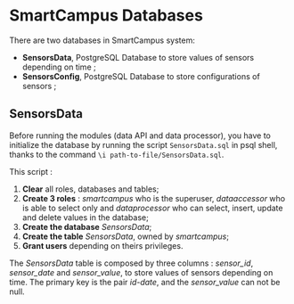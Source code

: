 # SmartCampus Databases 

There are two databases in SmartCampus system:

- **SensorsData**, PostgreSQL Database to store values of sensors depending on time ;
- **SensorsConfig**, PostgreSQL Database to store configurations of sensors ;

## SensorsData

Before running the modules (data API and data processor), you have to initialize the database by running the script `SensorsData.sql` in psql shell, thanks to the command `\i path-to-file/SensorsData.sql`.

This script :

1. **Clear** all roles, databases and tables;
2. **Create 3 roles** : *smartcampus* who is the superuser, *dataaccessor* who is able to select only and *dataprocessor* who can select, insert, update and delete values in the database;
3. **Create the database** *SensorsData*;
4. **Create the table** *SensorsData*, owned by *smartcampus*;
5. **Grant users** depending on theirs privileges.

The *SensorsData* table is composed by three columns : *sensor_id*, *sensor_date* and *sensor_value*, to store values of sensors depending on time. The primary key is the pair *id-date*, and the *sensor_value* can not be null.